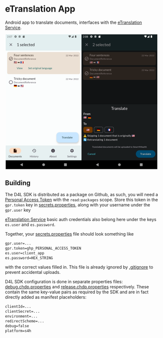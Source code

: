 # eTranslation App

Android app to translate documents, interfaces with the [eTranslation Service].

[eTranslation Service]: https://github.com/smart4health/etranslation-service

<div align="center"><img src="assets/documents_screen.png" width="250px"><img src="assets/start_translation_screen.png" width="250px"></div>


## Building

The D4L SDK is distributed as a package on Github, as such, you will need a
[Personal Access Token] with the `read:packages` scope.  Store this token in
the `gpr.token` key in [secrets.properties](secrets.properties), along with
your username under the `gpr.user` key

[eTranslation Service](https://github.com/smart4health/etranslation-service) basic auth credentials
also belong here under the keys `es.user` and `es.password`. 

Together, your [secrets.properties](secrets.properties) file should look something like

```properties
gpr.user=...
gpr.token=ghp_PERSONAL_ACCESS_TOKEN
es.user=client_app
es.password=HEX_STRING
```

with the correct values filled in.  This file is already ignored by [.gitignore](.gitignore)
to prevent accidental uploads.

[Personal Access Token]: https://github.com/settings/tokens/new

D4L SDK configuration is done in separate properties files: [debug.chdp.properties](debug.chdp.properties)
and [release.chdp.properties](release.chdp.properties) respectively. These contain the same key-value
pairs as required by the SDK and are in fact directly added as manifest placeholders:

```properties
clientId=...
clientSecret=...
environment=...
redirectScheme=...
debug=false
platform=s4h
```